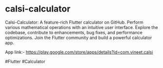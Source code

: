 # calsi-calculator
Calsi-Calculator: A feature-rich Flutter calculator on GitHub. Perform various mathematical operations with an intuitive user interface. Explore the codebase, contribute to enhancements, bug fixes, and performance optimizations. Join the Flutter community and build a powerful calculator app. 

App link:- https://play.google.com/store/apps/details?id=com.vineet.calsi
 
#Flutter #Calculator

